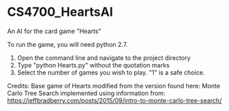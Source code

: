 # CS4700_HeartsAI
An AI for the card game "Hearts"

To run the game, you will need python 2.7.
1. Open the command line and navigate to the project directory
2. Type "python Hearts.py" without the quotation marks
3. Select the number of games you wish to play. "1" is a safe choice.

Credits:
Base game of Hearts modified from the version found here: 
Monte Carlo Tree Search implemented using information from: https://jeffbradberry.com/posts/2015/09/intro-to-monte-carlo-tree-search/
